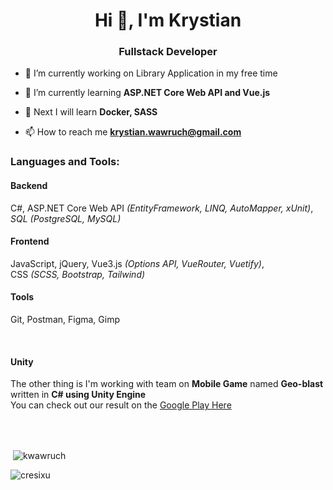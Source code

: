 
<h1 align="center">Hi 👋, I'm Krystian</h1>
<h3 align="center">Fullstack Developer</h3>

- 🔭 I’m currently working on Library Application in my free time

- 🌱 I’m currently learning **ASP.NET Core Web API and Vue.js**

- 💬 Next I will learn **Docker, SASS**

- 📫 How to reach me **krystian.wawruch@gmail.com**


<h3 align="left">Languages and Tools:</h3>
<h4>Backend</h4>
<p>C#, ASP.NET Core Web API <i>(EntityFramework, LINQ, AutoMapper, xUnit)</i>,<br><i>SQL (PostgreSQL, MySQL)</i></p>
<h4>Frontend</h4>
<p>JavaScript, jQuery, Vue3.js <i>(Options API, VueRouter, Vuetify)</i>,<br>CSS <i>(SCSS, Bootstrap, Tailwind)</i></p>
<h4>Tools</h4>
<p>Git, Postman, Figma, Gimp</p>
<br>
<h4>Unity</h4>
<p>The other thing is I'm working with team on <b>Mobile Game</b> named <b>Geo-blast</b> written in <b>C# using Unity Engine</b><br>You can check out our result on the <a href="https://play.google.com/store/apps/details?id=com.KoderTeam.GeoBlast">Google Play Here</a></p>
<br><br>
<p>&nbsp;<img align="center" src="https://github-readme-stats.vercel.app/api?username=cresixu&show_icons=true&theme=dark&title_color=0ecc00&text_color=dedede&locale=en" alt="kwawruch"/></p>

<p><img align="center" src="https://github-readme-streak-stats.herokuapp.com/?user=cresixu&theme=dark" alt="cresixu" /></p>

